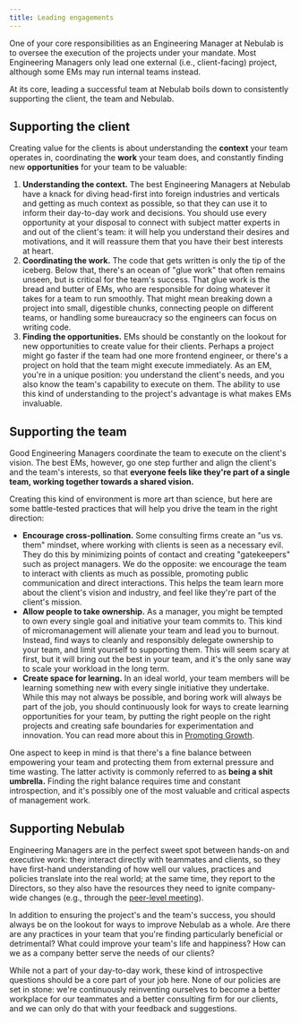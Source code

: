 ```yaml
---
title: Leading engagements
---
```


One of your core responsibilities as an Engineering Manager at Nebulab is to oversee the execution
of the projects under your mandate. Most Engineering Managers only lead one external (i.e.,
client-facing) project, although some EMs may run internal teams instead.

At its core, leading a successful team at Nebulab boils down to consistently supporting the client,
the team and Nebulab.

## Supporting the client

Creating value for the clients is about understanding the **context** your team operates in,
coordinating the **work** your team does, and constantly finding new **opportunities** for your team
to be valuable:

1. **Understanding the context.** The best Engineering Managers at Nebulab have a knack for diving
   head-first into foreign industries and verticals and getting as much context as possible, so that
   they can use it to inform their day-to-day work and decisions. You should use every opportunity
   at your disposal to connect with subject matter experts in and out of the client's team: it will 
   help you understand their desires and motivations, and it will reassure them that you have their
   best interests at heart.
2. **Coordinating the work.** The code that gets written is only the tip of the iceberg. Below that,
   there's an ocean of "glue work" that often remains unseen, but is critical for the team's
   success. That glue work is the bread and butter of EMs, who are responsible for doing whatever it
   takes for a team to run smoothly. That might mean breaking down a project into small, digestible
   chunks, connecting people on different teams, or handling some bureaucracy so the engineers can
   focus on writing code.
3. **Finding the opportunities.** EMs should be constantly on the lookout for new opportunities to
   create value for their clients. Perhaps a project might go faster if the team had one more
   frontend engineer, or there's a project on hold that the team might execute immediately. As an
   EM, you're in a unique position: you understand the client's needs, and you also know the team's
   capability to execute on them. The ability to use this kind of understanding to the project's
   advantage is what makes EMs invaluable.

## Supporting the team

Good Engineering Managers coordinate the team to execute on the client's vision. The best EMs,
however, go one step further and align the client's and the team's interests, so that
**everyone feels like they're part of a single team, working together towards a shared vision.**

Creating this kind of environment is more art than science, but here are some battle-tested
practices that will help you drive the team in the right direction:

- **Encourage cross-pollination.** Some consulting firms create an "us vs. them" mindset, where
  working with clients is seen as a necessary evil. They do this by minimizing points of contact
  and creating "gatekeepers" such as project managers. We do the opposite: we encourage the team to
  interact with clients as much as possible, promoting public communication and direct interactions.
  This helps the team learn more about the client's vision and industry, and feel like they're part
  of the client's mission. 
- **Allow people to take ownership.** As a manager, you might be tempted to own every single goal
  and initiative your team commits to. This kind of micromanagement will alienate your team and lead
  you to burnout. Instead, find ways to cleanly and responsibly delegate ownership to your team, and
  limit yourself to supporting them. This will seem scary at first, but it will bring out the best
  in your team, and it's the only sane way to scale your workload in the long term.
- **Create space for learning.** In an ideal world, your team members will be learning something
  new with every single initiative they undertake. While this may not always be possible, and boring
  work will always be part of the job, you should continuously look for ways to create learning
  opportunities for your team, by putting the right people on the right projects and creating safe
  boundaries for experimentation and innovation. You can read more about this in
  [Promoting Growth](/managing-teams/promoting-growth/).

One aspect to keep in mind is that there's a fine balance between empowering your team and
protecting them from external pressure and time wasting. The latter activity is commonly referred to
as **being a shit umbrella.** Finding the right balance requires time and constant introspection,
and it's possibly one of the most valuable and critical aspects of management work.

## Supporting Nebulab

Engineering Managers are in the perfect sweet spot between hands-on and executive work: they
interact directly with teammates and clients, so they have first-hand understanding of how well our
values, practices and policies translate into the real world; at the same time, they report to the
Directors, so they also have the resources they need to ignite company-wide changes (e.g., through
the [peer-level meeting](/managing-teams/peer-level-meeting/)).

In addition to ensuring the project's and the team's success, you should always be on the lookout
for ways to improve Nebulab as a whole. Are there are any practices in your team that you're finding
particularly beneficial or detrimental? What could improve your team's life and happiness? How can
we as a company better serve the needs of our clients?

While not a part of your day-to-day work, these kind of introspective questions should be a core
part of your job here. None of our policies are set in stone: we're continuously reinventing
ourselves to become a better workplace for our teammates and a better consulting firm for our
clients, and we can only do that with your feedback and suggestions.
